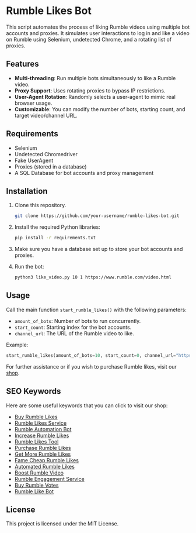 
# Rumble Likes Bot

This script automates the process of liking Rumble videos using multiple bot accounts and proxies. It simulates user interactions to log in and like a video on Rumble using Selenium, undetected Chrome, and a rotating list of proxies.

## Features
- **Multi-threading**: Run multiple bots simultaneously to like a Rumble video.
- **Proxy Support**: Uses rotating proxies to bypass IP restrictions.
- **User-Agent Rotation**: Randomly selects a user-agent to mimic real browser usage.
- **Customizable**: You can modify the number of bots, starting count, and target video/channel URL.

## Requirements
- Selenium
- Undetected Chromedriver
- Fake UserAgent
- Proxies (stored in a database)
- A SQL Database for bot accounts and proxy management

## Installation

1. Clone this repository.
   ```bash
   git clone https://github.com/your-username/rumble-likes-bot.git
   ```

2. Install the required Python libraries:
   ```bash
   pip install -r requirements.txt
   ```

3. Make sure you have a database set up to store your bot accounts and proxies.

4. Run the bot:
   ```bash
   python3 like_video.py 10 1 https://www.rumble.com/video.html
   ```

## Usage

Call the main function `start_rumble_likes()` with the following parameters:
- `amount_of_bots`: Number of bots to run concurrently.
- `start_count`: Starting index for the bot accounts.
- `channel_url`: The URL of the Rumble video to like.

Example:
```python
start_rumble_likes(amount_of_bots=10, start_count=0, channel_url="https://rumble.com/videolink")
```

For further assistance or if you wish to purchase Rumble likes, visit our [shop](https://fame.cheap/shop/rumble/likes).

## SEO Keywords
Here are some useful keywords that you can click to visit our shop:

- [Buy Rumble Likes](https://fame.cheap/shop/rumble/likes)
- [Rumble Likes Service](https://fame.cheap/shop/rumble/likes)
- [Rumble Automation Bot](https://fame.cheap/shop/rumble/likes)
- [Increase Rumble Likes](https://fame.cheap/shop/rumble/likes)
- [Rumble Likes Tool](https://fame.cheap/shop/rumble/likes)
- [Purchase Rumble Likes](https://fame.cheap/shop/rumble/likes)
- [Get More Rumble Likes](https://fame.cheap/shop/rumble/likes)
- [Fame Cheap Rumble Likes](https://fame.cheap/shop/rumble/likes)
- [Automated Rumble Likes](https://fame.cheap/shop/rumble/likes)
- [Boost Rumble Video](https://fame.cheap/shop/rumble/likes)
- [Rumble Engagement Service](https://fame.cheap/shop/rumble/likes)
- [Buy Rumble Votes](https://fame.cheap/shop/rumble/likes)
- [Rumble Like Bot](https://fame.cheap/shop/rumble/likes)

## License
This project is licensed under the MIT License.
